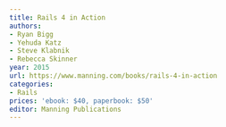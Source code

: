 ```yaml
---
title: Rails 4 in Action
authors:
- Ryan Bigg
- Yehuda Katz
- Steve Klabnik
- Rebecca Skinner
year: 2015
url: https://www.manning.com/books/rails-4-in-action
categories:
- Rails
prices: 'ebook: $40, paperbook: $50'
editor: Manning Publications
---
```

